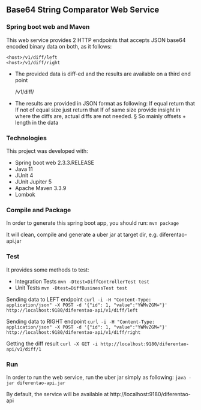 ## Base64 String Comparator Web Service
### Spring boot web and Maven

This web service provides 2 HTTP endpoints that accepts JSON base64 encoded binary data on both, as it follows:

    <host>/v1/diff/left
    <host>/v1/diff/right

- The provided data is diff-ed and the results are available on a third end point

    <host>/v1/diff/<ID>

- The results are provided in JSON format as following:
    If equal return that
    If not of equal size just return that
    If of same size provide insight in where the diffs are, actual diffs are not needed.
        § So mainly offsets + length in the data

### Technologies

This project was developed with:
* Spring boot web 2.3.3.RELEASE
* Java 11
* JUnit 4
* JUnit Jupiter 5 
* Apache Maven 3.3.9
* Lombok

### Compile and Package
In order to generate this spring boot app, you should run:
`mvn package`

It will clean, compile and generate a uber jar at target dir, e.g. diferentao-api.jar

### Test

It provides some methods to test:
- Integration Tests
`mvn -Dtest=DiffControllerTest test`
- Unit Tests
`mvn -Dtest=DiffBusinessTest test`

Sending data to LEFT endpoint
`curl -i -H "Content-Type: application/json" -X POST -d '{"id": 1, "value":"YWMvZGM="}' http://localhost:9180/diferentao-api/v1/diff/left`

Sending data to RIGHT endpoint
`curl -i -H "Content-Type: application/json" -X POST -d '{"id": 1, "value":"YWMvZGM="}' http://localhost:9180/diferentao-api/v1/diff/right`

Getting the diff result
`curl -X GET -i http://localhost:9180/diferentao-api/v1/diff/1`

### Run
In order to run the web service, run the uber jar simply as following:
`java -jar diferentao-api.jar`

By default, the service will be available at 
    http://localhost:9180/diferentao-api
